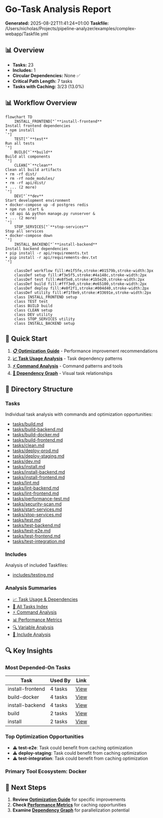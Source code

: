 # Go-Task Analysis Report

**Generated:** 2025-08-22T11:41:24+01:00
**Taskfile:** /Users/nicholas/Projects/pipeline-analyzer/examples/complex-webapp/Taskfile.yml

## 📊 Overview

- **Tasks:** 23
- **Includes:** 1
- **Circular Dependencies:** None ✅
- **Critical Path Length:** 7 tasks
- **Tasks with Caching:** 3/23 (13.0%)

## 📊 Workflow Overview

```mermaid
flowchart TD
    INSTALL_FRONTEND["`**install-frontend**
Install frontend dependencies
• npm install
`"]
    TEST["`**test**
Run all tests
`"]
    BUILD["`**build**
Build all components
`"]
    CLEAN["`**clean**
Clean all build artifacts
• rm -rf dist/
• rm -rf node_modules/
• rm -rf api/dist/
• ... (2 more)
`"]
    DEV["`**dev**
Start development environment
• docker-compose up -d postgres redis
• npm run start &
• cd api && python manage.py runserver &
• ... (2 more)
`"]
    STOP_SERVICES["`**stop-services**
Stop all services
• docker-compose down
`"]
    INSTALL_BACKEND["`**install-backend**
Install backend dependencies
• pip install -r api/requirements.txt
• pip install -r api/requirements-dev.txt
`"]

    classDef workflow fill:#e1f5fe,stroke:#01579b,stroke-width:3px
    classDef setup fill:#f3e5f5,stroke:#4a148c,stroke-width:2px
    classDef test fill:#e8f5e8,stroke:#1b5e20,stroke-width:2px
    classDef build fill:#fff3e0,stroke:#e65100,stroke-width:2px
    classDef deploy fill:#e0f2f1,stroke:#004d40,stroke-width:2px
    classDef utility fill:#f1f8e9,stroke:#33691e,stroke-width:2px
    class INSTALL_FRONTEND setup
    class TEST test
    class BUILD build
    class CLEAN setup
    class DEV utility
    class STOP_SERVICES utility
    class INSTALL_BACKEND setup
```

## 🚀 Quick Start

1. **[📋 Optimization Guide](optimization-guide.md)** - Performance improvement recommendations
2. **[📈 Task Usage Analysis](summaries/task-usage.md)** - Task dependency patterns
3. **[⚡ Command Analysis](summaries/commands.md)** - Command patterns and tools
4. **[🔗 Dependency Graph](tasks/dependency-graph.md)** - Visual task relationships

## 📁 Directory Structure

### Tasks
Individual task analysis with commands and optimization opportunities:

- [tasks/build.md](tasks/build.md)
- [tasks/build-backend.md](tasks/build-backend.md)
- [tasks/build-docker.md](tasks/build-docker.md)
- [tasks/build-frontend.md](tasks/build-frontend.md)
- [tasks/clean.md](tasks/clean.md)
- [tasks/deploy-prod.md](tasks/deploy-prod.md)
- [tasks/deploy-staging.md](tasks/deploy-staging.md)
- [tasks/dev.md](tasks/dev.md)
- [tasks/install.md](tasks/install.md)
- [tasks/install-backend.md](tasks/install-backend.md)
- [tasks/install-frontend.md](tasks/install-frontend.md)
- [tasks/lint.md](tasks/lint.md)
- [tasks/lint-backend.md](tasks/lint-backend.md)
- [tasks/lint-frontend.md](tasks/lint-frontend.md)
- [tasks/performance-test.md](tasks/performance-test.md)
- [tasks/security-scan.md](tasks/security-scan.md)
- [tasks/start-services.md](tasks/start-services.md)
- [tasks/stop-services.md](tasks/stop-services.md)
- [tasks/test.md](tasks/test.md)
- [tasks/test-backend.md](tasks/test-backend.md)
- [tasks/test-e2e.md](tasks/test-e2e.md)
- [tasks/test-frontend.md](tasks/test-frontend.md)
- [tasks/test-integration.md](tasks/test-integration.md)

### Includes
Analysis of included Taskfiles:

- [includes/testing.md](includes/testing.md)

### Analysis Summaries

- [📈 Task Usage & Dependencies](summaries/task-usage.md)
- [📝 All Tasks Index](summaries/all-tasks.md)
- [⚡ Command Analysis](summaries/commands.md)
- [📊 Performance Metrics](summaries/performance.md)
- [🔍 Variable Analysis](summaries/variables.md)
- [📁 Include Analysis](summaries/includes.md)

## 🔍 Key Insights

### Most Depended-On Tasks

| Task | Used By | Link |
|------|---------|------|
| install-frontend | 4 tasks | [View](tasks/install-frontend.md) |
| build-docker | 4 tasks | [View](tasks/build-docker.md) |
| install-backend | 4 tasks | [View](tasks/install-backend.md) |
| build | 2 tasks | [View](tasks/build.md) |
| install | 2 tasks | [View](tasks/install.md) |

### Top Optimization Opportunities

- ⚠️ **test-e2e**: Task could benefit from caching optimization
- ⚠️ **deploy-staging**: Task could benefit from caching optimization
- ⚠️ **test-integration**: Task could benefit from caching optimization

### Primary Tool Ecosystem: **Docker**

## 🎯 Next Steps

1. **Review [Optimization Guide](optimization-guide.md)** for specific improvements
2. **Check [Performance Metrics](summaries/performance.md)** for caching opportunities
3. **Examine [Dependency Graph](tasks/dependency-graph.md)** for parallelization potential

